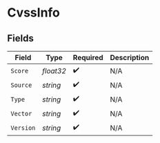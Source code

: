 # CvssInfo


## Fields

| Field              | Type               | Required           | Description        |
| ------------------ | ------------------ | ------------------ | ------------------ |
| `Score`            | *float32*          | :heavy_check_mark: | N/A                |
| `Source`           | *string*           | :heavy_check_mark: | N/A                |
| `Type`             | *string*           | :heavy_check_mark: | N/A                |
| `Vector`           | *string*           | :heavy_check_mark: | N/A                |
| `Version`          | *string*           | :heavy_check_mark: | N/A                |